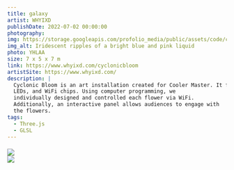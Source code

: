 ```yaml
---
title: galaxy
artist: WHYIXD
publishDate: 2022-07-02 00:00:00
photography:
img: https://storage.googleapis.com/profolio_media/public/assets/code/cell.gif
img_alt: Iridescent ripples of a bright blue and pink liquid
photo: YHLAA
size: 7 x 5 x 7 m
link: https://www.whyixd.com/cyclonicbloom
artistSite: https://www.whyixd.com/
description: |
  Cyclonic Bloom is an art installation created for Cooler Master. It features 177 mechanical flowers equipped with stepper motors, 
  LEDs, and WiFi chips. Using computer programming, we 
  individually designed and controlled each flower via WiFi. 
  Additionally, an interactive panel allows audiences to engage with 
  the flowers.
tags:
  - Three.js
  - GLSL
---
```


<style>
     .embed-container {
      --video--width: 1084;
      --video--height: 666;

      position: relative;
      padding-bottom: calc(var(--video--height) / var(--video--width) * 100%); /* 41.66666667% */
      overflow: hidden;
      max-width: 100%;
      background: black;
    }

    .embed-container iframe,
    .embed-container object,
    .embed-container embed {
      position: absolute;
      top: 0;
      left: 0;
      width: 100%;
      height: 100%;
    }
  </style>

<div class="gallery" style="    margin-top:20px;">

<div class="width withTitle">
<img style=""src="https://storage.googleapis.com/profolio_media/public/assets/code/galaxy/Galaxy1.gif">
</div>

<div class="width  withTitle">
<img style=""src="https://storage.googleapis.com/profolio_media/public/assets/code/galaxy/galaxyTopo.gif">
</div>

</div>
